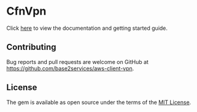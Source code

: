 # CfnVpn

Click [here](docs/README.md) to view the documentation and getting started guide.

## Contributing

Bug reports and pull requests are welcome on GitHub at https://github.com/base2services/aws-client-vpn.

## License

The gem is available as open source under the terms of the [MIT License](https://opensource.org/licenses/MIT).

